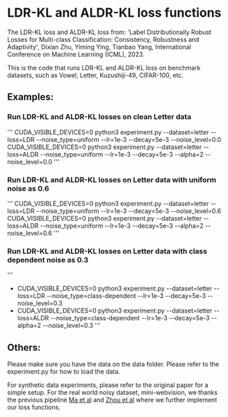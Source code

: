 # LDR-KL and ALDR-KL loss functions
The LDR-KL loss and ALDR-KL loss from: 'Label Distributionally Robust Losses for Multi-class Classification: Consistency, Robustness and Adaptivity', Dixian Zhu, Yiming Ying, Tianbao Yang, International Conference on Machine Learning (ICML), 2023.

This is the code that runs LDR-KL and ALDR-KL loss on benchmark datasets, such as Vowel, Letter, Kuzushiji-49, CIFAR-100, etc. 

## Examples: 

### Run LDR-KL and ALDR-KL losses on clean Letter data

'''
CUDA_VISIBLE_DEVICES=0  python3 experiment.py --dataset=letter --loss=LDR  --noise_type=uniform --lr=1e-3  --decay=5e-3 --noise_level=0.0
CUDA_VISIBLE_DEVICES=0  python3 experiment.py --dataset=letter --loss=ALDR  --noise_type=uniform --lr=1e-3  --decay=5e-3 --alpha=2 --noise_level=0.0
'''

### Run LDR-KL and ALDR-KL losses on Letter data with uniform noise as 0.6

'''
CUDA_VISIBLE_DEVICES=0  python3 experiment.py --dataset=letter --loss=LDR  --noise_type=uniform --lr=1e-3  --decay=5e-3 --noise_level=0.6
CUDA_VISIBLE_DEVICES=0  python3 experiment.py --dataset=letter --loss=ALDR  --noise_type=uniform --lr=1e-3  --decay=5e-3 --alpha=2 --noise_level=0.6
'''

### Run LDR-KL and ALDR-KL losses on Letter data with class dependent noise as 0.3

'''
- CUDA_VISIBLE_DEVICES=0  python3 experiment.py --dataset=letter --loss=LDR  --noise_type=class-dependent --lr=1e-3  --decay=5e-3 --noise_level=0.3
- CUDA_VISIBLE_DEVICES=0  python3 experiment.py --dataset=letter --loss=ALDR  --noise_type=class-dependent --lr=1e-3  --decay=5e-3 --alpha=2 --noise_level=0.3
'''

## Others:
Please make sure you have the data on the data folder. Please refer to the experiment.py for how to load the data. 

For synthetic data experiments, please refer to the original paper for a simple setup. For the real world noisy dataset, mini-webvision, we thanks the previous pipeline [Ma et al](https://github.com/HanxunH/Active-Passive-Losses) and [Zhou et al](https://github.com/hitcszx/ALFs) where we further implement our loss functions. 
